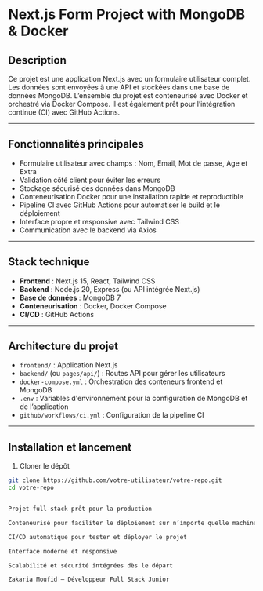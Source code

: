 # Next.js Form Project with MongoDB & Docker

## Description
Ce projet est une application Next.js avec un formulaire utilisateur complet. Les données sont envoyées à une API et stockées dans une base de données MongoDB. L’ensemble du projet est conteneurisé avec Docker et orchestré via Docker Compose. Il est également prêt pour l’intégration continue (CI) avec GitHub Actions.

---

## Fonctionnalités principales
- Formulaire utilisateur avec champs : Nom, Email, Mot de passe, Age et Extra
- Validation côté client pour éviter les erreurs
- Stockage sécurisé des données dans MongoDB
- Conteneurisation Docker pour une installation rapide et reproductible
- Pipeline CI avec GitHub Actions pour automatiser le build et le déploiement
- Interface propre et responsive avec Tailwind CSS
- Communication avec le backend via Axios

---

## Stack technique
- **Frontend** : Next.js 15, React, Tailwind CSS
- **Backend** : Node.js 20, Express (ou API intégrée Next.js)
- **Base de données** : MongoDB 7
- **Conteneurisation** : Docker, Docker Compose
- **CI/CD** : GitHub Actions

---

## Architecture du projet
- `frontend/` : Application Next.js
- `backend/` (ou `pages/api/`) : Routes API pour gérer les utilisateurs
- `docker-compose.yml` : Orchestration des conteneurs frontend et MongoDB
- `.env` : Variables d'environnement pour la configuration de MongoDB et de l’application
- `github/workflows/ci.yml` : Configuration de la pipeline CI

---

## Installation et lancement
1. Cloner le dépôt
```bash
git clone https://github.com/votre-utilisateur/votre-repo.git
cd votre-repo


Projet full-stack prêt pour la production

Conteneurisé pour faciliter le déploiement sur n’importe quelle machine

CI/CD automatique pour tester et déployer le projet

Interface moderne et responsive

Scalabilité et sécurité intégrées dès le départ

Zakaria Moufid – Développeur Full Stack Junior